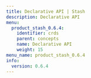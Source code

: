 ```yaml
---
title: Declarative API | Stash
description: Declarative API
menu:
  product_stash_0.6.4:
    identifier: crds
    parent: concepts
    name: Declarative API
    weight: 15
menu_name: product_stash_0.6.4
info:
  version: 0.6.4
---
```


